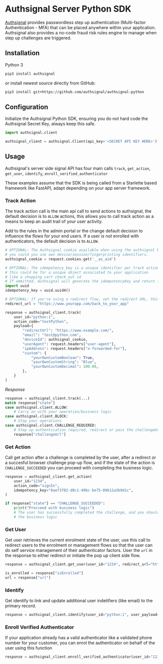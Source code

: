 # Authsignal Server Python SDK

[Authsignal](https://www.authsignal.com/?utm_source=github&utm_medium=python_sdk) provides passwordless step up authentication (Multi-factor Authentication - MFA) that can be placed anywhere within your application. Authsignal also provides a no-code fraud risk rules engine to manage when step up challenges are triggered.

## Installation

Python 3

```bash
pip3 install authsignal
```

or install newest source directly from GitHub:

```bash
pip3 install git+https://github.com/authsignal/authsignal-python
```

## Configuration
Initialize the Authsignal Python SDK, ensuring you do not hard code the Authsignal Secret Key, always keep this safe.

```python
import authsignal.client

authsignal_client = authsignal.Client(api_key='<SECRET API KEY HERE>')
```

## Usage

Authsignal's server side signal API has four main calls `track`, `get_action`, `get_user`, `identify`, `enroll_verified_authenticator`

These examples assume that the SDK is being called from a Starlette based framework like FastAPI, adapt depending on your app server framework.

### Track Action
The track action call is the main api call to send actions to authsignal, the default decision is to `ALLOW` actions, this allows you to call track action as a means to keep an audit trail of your user activity.

Add to the rules in the admin portal or the change default decision to influence the flows for your end users. If a user is not enrolled with authenticators, the default decision is to `ALLOW`.

```python
# OPTIONAL: The Authsignal cookie available when using the authsignal browser Javascript SDK
# you could you use own device/session/fingerprinting identifiers.
authsignal_cookie = request.cookies.get('__as_aid')

# OPTIONAL: The idempotency_key is a unique identifier per track action
# this could be for a unique object associated to your application
# like a shopping cart check out id
# If ommitted, Authsignal will generate the idempotencyKey and return in the response
import uuid
idempotency_key = uuid.uuid4()

# OPTIONAL: If you're using a redirect flow, set the redirect URL, this is the url authsignal will redirect to after a Challenge is completed.
redirect_url = "https://www.yourapp.com/back_to_your_app"

response = authsignal_client.track(
    user_id="python:1",
    action_code="testPython",
    payload={
        "redirectUrl": "https://www.example.com/",
        "email": "test@python.com",
        "deviceId": authsignal_cookie,
        "userAgent": request.headers["user-agent"],
        "ipAddress": request.headers["x-forwarded-for"],
        "custom": {
            "yourOwnCustomBoolean": True,
            "yourOwnCustomString": "Blue",
            "yourOwnCustomDecimal": 100.00,
        },
    }
)

```
*Response*
```python
response = authsignal_client.track(...)
match response["state"]
case authsignal.client.ALLOW:
    # Carry on with your operation/business logic
case authsignal.client.BLOCK:
    # Stop your operations
case authsignal.client.CHALLENGE_REQUIRED:
    # Step up authentication required, redirect or pass the challengeUrl to the front end
    response["challengeUrl"]
```

### Get Action
Call get action after a challenge is completed by the user, after a redirect or a succesful browser challenge pop-up flow, and if the state of the action is `CHALLENGE_SUCCEEDED` you can proceed with completing the business logic.

```python
response = authsignal_client.get_action(
    user_id="1234",
    action_code="signIn",
    idempotency_key="0ae73782-d8c1-49bc-be75-09612a3b9d1c",
)

if response["state"] == "CHALLENGE_SUCCEEDED":
    print("Procceed with business logic")
    # The user has successfully completed the challenge, and you should proceed with
    # the business logic
```

### Get User
Get user retrieves the current enrolment state of the user, use this call to redirect users to the enrolment or management flows so that the user can do self service management of their authenticator factors. User the `url` in the response to either redirect or initiate the pop up client side flow.

```python
response = authsignal_client.get_user(user_id="1234", redirect_url="http://www.yourapp.com/path-back")

is_enrolled = response["isEnrolled"]
url = response["url"]
```

### Identify
Get identify to link and update additional user indetifiers (like email) to the primary record.

```python
response = authsignal_client.identify(user_id="python:1", user_payload={"email": "new@email.com"})
```

### Enroll Verified Authenticator
If your application already has a valid authenticator like a validated phone number for your customer, you can enrol the authenticator on behalf of the user using this function

```python
response = authsignal_client.enroll_verified_authenticator(user_id="1234", authenticator_payload={"oobChannel": "SMS", "phoneNumber": "+64277770770"})
```